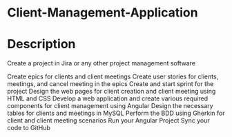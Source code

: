 # Client-Management-Application
# Description

Create a project in Jira or any other project management software

Create epics for clients and client meetings
Create user stories for clients, meetings, and cancel meeting in the epics
Create and start sprint for the project
Design the web pages for client creation and client meeting using HTML and CSS
Develop a web application and create various required components for client management using Angular
Design the necessary tables for clients and meetings in MySQL
Perform the BDD using Gherkin for client and client meeting scenarios
Run your Angular Project
Sync your code to GitHub

